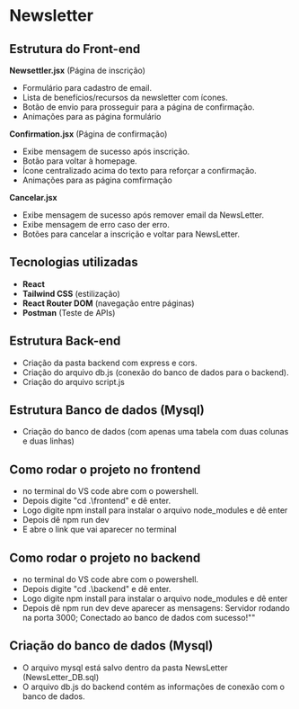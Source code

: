 # Newsletter

## Estrutura do Front-end

**Newsettler.jsx** (Página de inscrição)
   - Formulário para cadastro de email.
   - Lista de benefícios/recursos da newsletter com ícones.
   - Botão de envio para prosseguir para a página de confirmação.
   - Animações para as página formulário


**Confirmation.jsx** (Página de confirmação)
   - Exibe mensagem de sucesso após inscrição.
   - Botão para voltar à homepage.
   - Ícone centralizado acima do texto para reforçar a confirmação.
   - Animações para as página comfirmação

**Cancelar.jsx**
- Exibe mensagem de sucesso após remover email da NewsLetter.
- Exibe mensagem de erro caso der erro.
- Botões para cancelar a inscrição e voltar para NewsLetter.


## Tecnologias utilizadas

- **React** 
- **Tailwind CSS** (estilização)
- **React Router DOM** (navegação entre páginas)
- **Postman** (Teste de APIs)

## Estrutura Back-end

- Criação da pasta backend com express e cors.
- Criação do arquivo db.js (conexão do banco de dados para o backend).
- Criação do arquivo script.js 

## Estrutura Banco de dados (Mysql)

- Criação do banco de dados (com apenas uma tabela com duas colunas e duas linhas)

## Como rodar o projeto no frontend

- no terminal do VS code abre com o powershell.
- Depois digite "cd .\frontend\" e dê enter.
- Logo digite npm install para instalar o arquivo node_modules e dê enter
- Depois dê npm run dev
- E abre o link que vai aparecer no terminal

## Como rodar o projeto no backend

- no terminal do VS code abre com o powershell.
- Depois digite "cd .\backend\" e dê enter.
- Logo digite npm install para instalar o arquivo node_modules e dê enter
- Depois dê npm run dev deve aparecer as mensagens: Servidor rodando na porta 3000;
  Conectado ao banco de dados com sucesso!""

## Criação do banco de dados (Mysql)

- O arquivo mysql está salvo dentro da pasta NewsLetter (NewsLetter_DB.sql)
- O arquivo db.js do backend contém as informações de conexão com o banco de dados.


